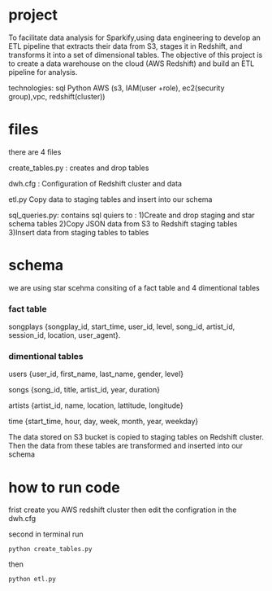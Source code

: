 # project
To facilitate data analysis for Sparkify,using data engineering to develop an ETL pipeline that extracts their data from S3, stages it in Redshift, and transforms it into a set of dimensional tables. The objective of this project is to create a data warehouse on the cloud (AWS Redshift) and build an ETL pipeline for analysis.

technologies:
sql
Python
AWS (s3, IAM(user +role), ec2(security group),vpc, redshift(cluster))

# files 
there are 4 files

create_tables.py : creates and drop tables 

dwh.cfg : Configuration of Redshift cluster and data 

etl.py Copy data to staging tables and insert into our schema 

sql_queries.py:  contains sql quiers to : 
1)Create and drop staging and star schema tables
2)Copy JSON data from S3 to Redshift staging tables
3)Insert data from staging tables to tables
# schema 
we are using star scehma consiting of a fact table and 4 dimentional tables

### fact table
songplays {songplay_id, start_time, user_id, level, song_id, artist_id, session_id, location, user_agent}.

### dimentional tables
users {user_id, first_name, last_name, gender, level}

songs  {song_id, title, artist_id, year, duration}

artists {artist_id, name, location, lattitude, longitude}

time {start_time, hour, day, week, month, year, weekday}


The data stored on S3 bucket is copied to staging tables on Redshift cluster. Then the data from these tables are transformed and inserted into our schema

# how to run code

frist create you AWS redshift cluster then edit the configration in the dwh.cfg

second in terminal run 

```
python create_tables.py
```
then

```
python etl.py
```
